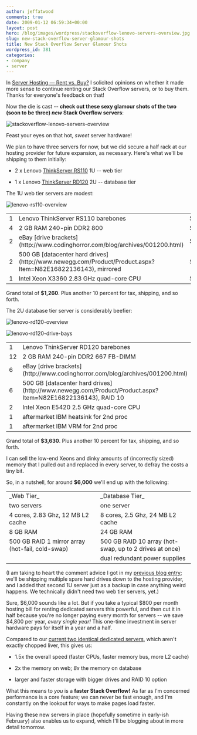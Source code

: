 ```yaml
---
author: jeffatwood
comments: true
date: 2009-01-12 06:59:34+00:00
layout: post
hero: /blog/images/wordpress/stackoverflow-lenovo-servers-overview.jpg
slug: new-stack-overflow-server-glamour-shots
title: New Stack Overflow Server Glamour Shots
wordpress_id: 381
categories:
- company
- server
---
```



In [Server Hosting — Rent vs. Buy?](http://blog.stackoverflow.com/2008/12/server-hosting-rent-vs-buy/) I solicited opinions on whether it made more sense to continue renting our Stack Overflow servers, or to buy them. Thanks for everyone's feedback on that!



Now the die is cast -- **check out these sexy glamour shots of the two (soon to be three) _new_ Stack Overflow servers**:



![stackoverflow-lenovo-servers-overview](/blog/images/wordpress/stackoverflow-lenovo-servers-overview.jpg)



Feast your eyes on that hot, _sweet_ server hardware!



We plan to have three servers for now, but we did secure a half rack at our hosting provider for future expansion, as necessary. Here's what we'll be shipping to them initially:







  * 2 x Lenovo [ThinkServer RS110](http://www.google.com/search?q=lenovo+thinkserver+rs110) 1U -- web tier

  * 1 x Lenovo [ThinkServer RD120](http://www.google.com/search?q=lenovo+thinkserver+rd120) 2U -- database tier




The 1U web tier servers are modest:



![lenovo-rs110-overview](/blog/images/wordpress/lenovo-rs110-overview.jpg)



<table width="500" >
<tr >
<td >1
</td>
<td >Lenovo ThinkServer RS110 barebones
</td>
<td >$630
</td></tr>
<tr >
<td >4
</td>
<td >2 GB RAM 240-pin DDR2 800
</td>
<td >$70
</td></tr>
<tr >
<td >2
</td>
<td > eBay [drive brackets](http://www.codinghorror.com/blog/archives/001200.html)
</td>
<td >$50
</td></tr>
<tr >
<td >2
</td>
<td >500 GB [datacenter hard drives](http://www.newegg.com/Product/Product.aspx?Item=N82E16822136143), mirrored
</td>
<td >$160
</td></tr>
<tr >
<td >1
</td>
<td >Intel Xeon X3360 2.83 GHz quad-core CPU
</td>
<td >$350
</td></tr>
</table>



Grand total of **$1,260**. Plus another 10 percent for tax, shipping, and so forth. 



The 2U database tier server is considerably beefier:



![lenovo-rd120-overview](/blog/images/wordpress/lenovo-rd120-overview.jpg)



![lenovo-rd120-drive-bays](/blog/images/wordpress/lenovo-rd120-drive-bays.jpg)



<table width="500" >
<tr >
<td >1
</td>
<td >Lenovo ThinkServer RD120 barebones
</td>
<td >$1,490
</td></tr>
<tr >
<td >12
</td>
<td >2 GB RAM 240-pin DDR2 667 FB-DIMM
</td>
<td >$600
</td></tr>
<tr >
<td >6
</td>
<td >eBay [drive brackets](http://www.codinghorror.com/blog/archives/001200.html)
</td>
<td >$150
</td></tr>
<tr >
<td >6
</td>
<td >500 GB [datacenter hard drives](http://www.newegg.com/Product/Product.aspx?Item=N82E16822136143), RAID 10
</td>
<td >$480
</td></tr>
<tr >
<td >2
</td>
<td >Intel Xeon E5420 2.5 GHz quad-core CPU
</td>
<td >$700
</td></tr>
<tr >
<td >1
</td>
<td >aftermarket IBM heatsink for 2nd proc
</td>
<td >$90
</td></tr>
<tr >
<td >1
</td>
<td >aftermarket IBM VRM for 2nd proc
</td>
<td >$120
</td></tr>
</table>



Grand total of **$3,630**. Plus another 10 percent for tax, shipping, and so forth. 



I can sell the low-end Xeons and dinky amounts of (incorrectly sized) memory that I pulled out and replaced in every server, to defray the costs a tiny bit.



So, in a nutshell, for around **$6,000** we'll end up with the following:



<table >
<tr >
<td width="300" >_Web Tier_
</td>
<td width="300" >_Database Tier_
</td></tr>
<tr >
<td >two servers
</td>
<td >one server
</td></tr>
<tr >
<td >4 cores, 2.83 Ghz, 12 MB L2 cache
</td>
<td >8 cores, 2.5 Ghz, 24 MB L2 cache
</td></tr>
<tr >
<td >8 GB RAM
</td>
<td >24 GB RAM
</td></tr>
<tr >
<td >500 GB RAID 1 mirror array  
(hot-fail, cold-swap)
</td>
<td >500 GB RAID 10 array  
(hot-swap, up to 2 drives at once)
</td></tr>
<tr >
<td >
</td>
<td >dual redundant power supplies
</td></tr>
</table>



(I am taking to heart the comment advice I got in my [previous blog entry](http://blog.stackoverflow.com/2008/12/server-hosting-rent-vs-buy/); we'll be shipping multiple spare hard drives down to the hosting provider, and I added that second 1U server just as a backup in case anything weird happens. We technically didn't need two web tier servers, yet.)



Sure, $6,000 sounds like a lot. But if you take a typical $800 per month hosting bill for renting dedicated servers this powerful, and then cut it in half because you're no longer paying every month for servers -- we save $4,800 per year, _every single year!_ This one-time investment in server hardware pays for itself in a year and a half.



Compared to our [current two identical dedicated servers](http://blog.stackoverflow.com/2008/04/our-dedicated-server/), which aren't exactly chopped liver, this gives us:







  * 1.5x the overall speed (faster CPUs, faster memory bus, more L2 cache)

  * 2x the memory on web; _8x_ the memory on database

  * larger and faster storage with bigger drives and RAID 10 option




What this means to _you_ is a **faster Stack Overflow!** As far as I'm concerned performance is a core feature; we can never be fast enough, and I'm constantly on the lookout for ways to make pages load faster.



Having these new servers in place (hopefully sometime in early-ish February) also enables us to expand, which I'll be blogging about in more detail tomorrow.

